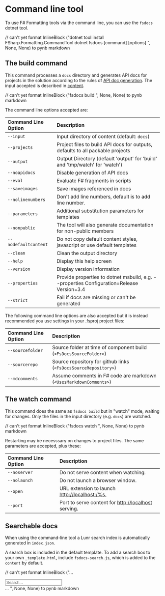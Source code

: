 # Command line tool

To use F# Formatting tools via the command line, you can use the `fsdocs` dotnet tool.

// can't yet format InlineBlock ("dotnet tool install FSharp.Formatting.CommandTool
dotnet fsdocs [command] [options]
", None, None) to pynb markdown

## The build command

This command processes a `docs` directory and generates API docs for projects in the solution according to the
rules of [API doc generation](apidocs.html). The input accepted is described in [content](content.html).

// can't yet format InlineBlock ("fsdocs build
", None, None) to pynb markdown

The command line options accepted are:

Command Line Option | Description
:--- | :---
`--input` | Input directory of content (default: `docs`)
`--projects` | Project files to build API docs for outputs, defaults to all packable projects
`--output` | Output Directory (default 'output' for 'build' and 'tmp/watch' for 'watch')
`--noapidocs` | Disable generation of API docs
`--eval` | Evaluate F# fragments in scripts
`--saveimages` | Save images referenced in docs
`--nolinenumbers` | Don't add line numbers, default is to add line number.
`--parameters` | Additional substitution parameters for templates
`--nonpublic` | The tool will also generate documentation for non-public members
`--nodefaultcontent` | Do not copy default content styles, javascript or use default templates
`--clean` | Clean the output directory
`--help` | Display this help screen
`--version` | Display version information
`--properties` | Provide properties to dotnet msbuild, e.g. --properties Configuration=Release Version=3.4
`--strict` | Fail if docs are missing or can't be generated


The following command line options are also accepted but it is instead recommended you use
settings in your .fsproj project files:

Command Line Option | Description
:--- | :---
`--sourcefolder` | Source folder at time of component build (`<FsDocsSourceFolder>`)
`--sourcerepo` | Source repository for github links (`<FsDocsSourceRepository>`)
`--mdcomments` | Assume comments in F# code are markdown (`<UsesMarkdownComments>`)


## The watch command

This command does the same as `fsdocs build` but in "watch" mode, waiting for changes. Only the files in the input
directory (e.g. `docs`) are watched.

// can't yet format InlineBlock ("fsdocs watch
", None, None) to pynb markdown

Restarting may be necesssary on changes to project files. The same parameters are accepted, plus these:

Command Line Option | Description
:--- | :---
`--noserver` | Do not serve content when watching.
`--nolaunch` | Do not launch a browser window.
`--open` | URL extension to launch [http://localhost:<port>/%s.](http://localhost:<port>/%s.)
`--port` | Port to serve content for [http://localhost](http://localhost) serving.


## Searchable docs

When using the command-line tool a Lunr search index is automatically generated in `index.json`.

A search box is included in the default template.  To add a search box
to your own `_template.html`, include `fsdocs-search.js`, which is added to the `content`
by default.

// can't yet format InlineBlock ("...
<div id="header">
  <div class="searchbox">
    <label for="search-by">
      <i class="fas fa-search"></i>
    </label>
    <input data-search-input="" id="search-by" type="search" placeholder="Search..." />
    <span data-search-clear="">
      <i class="fas fa-times"></i>
    </span>
  </div>
</div>
...
", None, None) to pynb markdown


